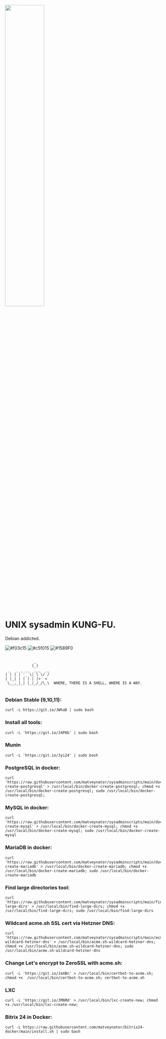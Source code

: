 <p>
  <img src="https://repository-images.githubusercontent.com/302284801/3c843e8b-085b-4833-aa09-00e697ae81e1" width="50%">
</p>

# UNIX sysadmin KUNG-FU.
Debian addicted.

![#f03c15](https://via.placeholder.com/15/f03c15/000000?text=+) 
![#c5f015](https://via.placeholder.com/15/c5f015/000000?text=+)
![#1589F0](https://via.placeholder.com/15/1589F0/000000?text=+)

```

             _      
            (_)     
 _   _ _ __  ___  __
| | | | '_ \| \ \/ /
| |_| | | | | |>  < 
 \__,_|_| |_|_/_/\_\  WHERE, THERE IS A SHELL, WHERE IS A WAY.


```

### Debian Stable (9,10,11):
```
curl -L https://git.io/JWhaD | sudo bash
```

### Install all tools:
```
curl -L 'https://git.io/J4POb' | sudo bash
```

### Munin
```
curl -L 'https://git.io/Jyi24' | sudo bash
```

### PostgreSQL in docker: 
```
curl 'https://raw.githubusercontent.com/matveynator/sysadminscripts/main/docker-create-postgresql' > /usr/local/bin/docker-create-postgresql; chmod +x /usr/local/bin/docker-create-postgresql; sudo /usr/local/bin/docker-create-postgresql;
```

### MySQL in docker:
```
curl 'https://raw.githubusercontent.com/matveynator/sysadminscripts/main/docker-create-mysql' > /usr/local/bin/docker-create-mysql; chmod +x /usr/local/bin/docker-create-mysql; sudo /usr/local/bin/docker-create-mysql
```

### MariaDB in docker:
```
curl 'https://raw.githubusercontent.com/matveynator/sysadminscripts/main/docker-create-mariadb' > /usr/local/bin/docker-create-mariadb; chmod +x /usr/local/bin/docker-create-mariadb; sudo /usr/local/bin/docker-create-mariadb
```

### Find large directories tool:
```
curl 'https://raw.githubusercontent.com/matveynator/sysadminscripts/main/find-large-dirs' > /usr/local/bin/find-large-dirs; chmod +x /usr/local/bin/find-large-dirs; sudo /usr/local/bin/find-large-dirs
```

### Wildcard acme.sh SSL cert via Hetzner DNS:

```
curl 'https://raw.githubusercontent.com/matveynator/sysadminscripts/main/acme.sh-wildcard-hetzner-dns' > /usr/local/bin/acme.sh-wildcard-hetzner-dns; chmod +x /usr/local/bin/acme.sh-wildcard-hetzner-dns; sudo /usr/local/bin/acme.sh-wildcard-hetzner-dns
```

### Change Let's encrypt to ZeroSSL with acme.sh:
```
curl -L 'https://git.io/JaXBn' > /usr/local/bin/certbot-to-acme.sh; chmod +x  /usr/local/bin/certbot-to-acme.sh; certbot-to-acme.sh
```

### LXC
```
curl -L 'https://git.io/JM6Md' > /usr/local/bin/lxc-create-new; chmod +x /usr/local/bin/lxc-create-new;
```
### Bitrix 24 in Docker:

```
curl -L https://raw.githubusercontent.com/matveynator/bitrix24-docker/main/install.sh | sudo bash
```

